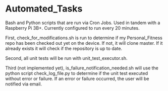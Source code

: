 # Automated_Tasks
Bash and Python scripts that are run via Cron Jobs. Used in tandem with a Raspberry Pi 3B+.
Currently configured to run every 20 minutes.

First, check_for_modifications.sh is run to determine if my Personal_Fitness repo has been checked out yet on the device. If not, it will clone master. If it already exists it will check if the repository is up to date.

Second, all unit tests will be run with unit_test_executor.sh.

Third (not implemented yet), is_failure_notification_needed.sh will use the python script check_log_file.py to determine if the unit test executed without error or failure. If an error or failure occurred, the user will be notified via email.
